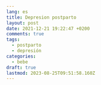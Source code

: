 ```yaml
---
lang: es
title: Depresion postparto
layout: post
date: 2021-12-21 19:22:47 +0200
comments: true
tags:
  - postparto
  - depresión
categories:
  - bebe
draft: true
lastmod: 2023-08-25T09:51:58.160Z
---
```

